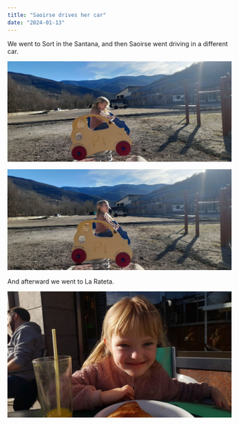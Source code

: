 ```yaml
---
title: "Saoirse drives her car"
date: "2024-01-13"
---
```


We went to Sort in the Santana, and then Saoirse went driving in a different car.

![](images/20240113_1418305352601971299004176-1024x461.jpg)

![](images/20240113_1418328402681683990641401-1024x461.jpg)

And afterward we went to La Rateta.

![](images/img-20240113-wa00031185283008788832739-1024x576.jpeg)
